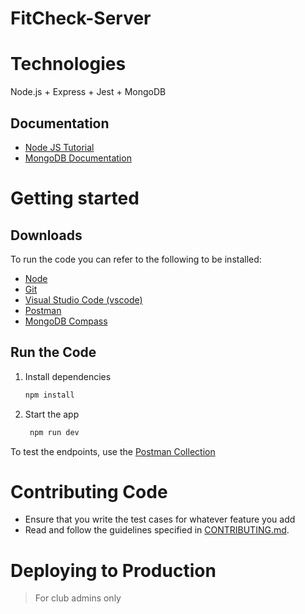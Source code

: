 # FitCheck-Server

# Technologies
Node.js + Express + Jest + MongoDB 

## Documentation
- [Node JS Tutorial](https://www.w3schools.com/nodejs/)
- [MongoDB Documentation](https://www.mongodb.com/docs/drivers/node/current/usage-examples/)


# Getting started

## Downloads
To run the code you can refer to the following to be installed:
- [Node](https://nodejs.org/en/download)
- [Git](https://git-scm.com/downloads)
- [Visual Studio Code (vscode)](https://code.visualstudio.com/download)
- [Postman](https://www.postman.com/downloads/)
- [MongoDB Compass](https://www.mongodb.com/try/download/compass)

## Run the Code
1. Install dependencies

   ```bash
   npm install
   ```

2. Start the app

   ```bash
    npm run dev
   ```

To test the endpoints, use the [Postman Collection](https://app.getpostman.com/join-team?invite_code=a4619b8d9e5e4bd9b41f81b724205382d3ef4e2bc7825c8140740c7856c87ed0)



# Contributing Code
- Ensure that you write the test cases for whatever feature you add
- Read and follow the guidelines specified in [CONTRIBUTING.md](CONTRIBUTING.md).

# Deploying to Production
> For club admins only

